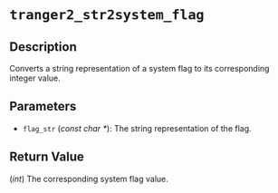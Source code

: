 # `tranger2_str2system_flag`

## Description
Converts a string representation of a system flag to its corresponding integer value.

## Parameters
- `flag_str` (*const char \**): The string representation of the flag.

## Return Value
(*int*) The corresponding system flag value.
